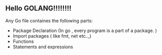 ## Hello GOLANG!!!!!!!!

Any Go file containes the following parts:

- Package Declaration (In go , every program is a part of a package. )
- Import packages ( like fmt, net etc..,)
- Functions
- Statements and expressions
